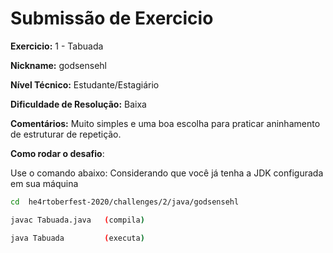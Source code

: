 # Submissão de Exercicio

**Exercicio:** 1 - Tabuada

**Nickname:** godsensehl

**Nível Técnico:** Estudante/Estagiário

**Dificuldade de Resolução:** Baixa

**Comentários:** Muito simples e uma boa escolha para praticar aninhamento de estruturar de repetição.

**Como rodar o desafio**: 

Use o comando abaixo: Considerando que você já tenha a JDK configurada em sua máquina

```bash
cd  he4rtoberfest-2020/challenges/2/java/godsensehl

javac Tabuada.java   (compila)

java Tabuada         (executa)
```